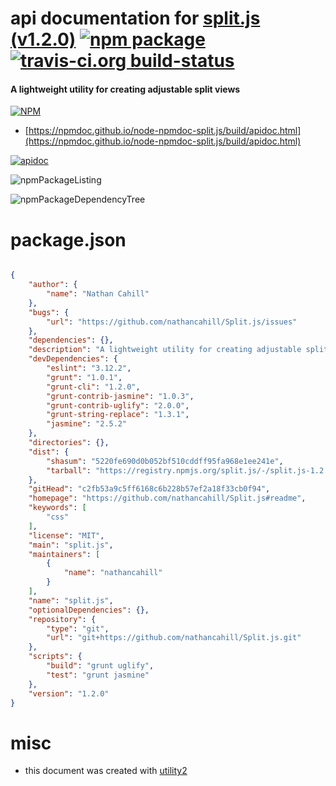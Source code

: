 # api documentation for  [split.js (v1.2.0)](https://github.com/nathancahill/Split.js#readme)  [![npm package](https://img.shields.io/npm/v/npmdoc-split.js.svg?style=flat-square)](https://www.npmjs.org/package/npmdoc-split.js) [![travis-ci.org build-status](https://api.travis-ci.org/npmdoc/node-npmdoc-split.js.svg)](https://travis-ci.org/npmdoc/node-npmdoc-split.js)
#### A lightweight utility for creating adjustable split views

[![NPM](https://nodei.co/npm/split.js.png?downloads=true&downloadRank=true&stars=true)](https://www.npmjs.com/package/split.js)

- [https://npmdoc.github.io/node-npmdoc-split.js/build/apidoc.html](https://npmdoc.github.io/node-npmdoc-split.js/build/apidoc.html)

[![apidoc](https://npmdoc.github.io/node-npmdoc-split.js/build/screenCapture.buildCi.browser.%252Ftmp%252Fbuild%252Fapidoc.html.png)](https://npmdoc.github.io/node-npmdoc-split.js/build/apidoc.html)

![npmPackageListing](https://npmdoc.github.io/node-npmdoc-split.js/build/screenCapture.npmPackageListing.svg)

![npmPackageDependencyTree](https://npmdoc.github.io/node-npmdoc-split.js/build/screenCapture.npmPackageDependencyTree.svg)



# package.json

```json

{
    "author": {
        "name": "Nathan Cahill"
    },
    "bugs": {
        "url": "https://github.com/nathancahill/Split.js/issues"
    },
    "dependencies": {},
    "description": "A lightweight utility for creating adjustable split views",
    "devDependencies": {
        "eslint": "3.12.2",
        "grunt": "1.0.1",
        "grunt-cli": "1.2.0",
        "grunt-contrib-jasmine": "1.0.3",
        "grunt-contrib-uglify": "2.0.0",
        "grunt-string-replace": "1.3.1",
        "jasmine": "2.5.2"
    },
    "directories": {},
    "dist": {
        "shasum": "5220fe690d0b052bf510cddff95fa968e1ee241e",
        "tarball": "https://registry.npmjs.org/split.js/-/split.js-1.2.0.tgz"
    },
    "gitHead": "c2fb53a9c5ff6168c6b228b57ef2a18f33cb0f94",
    "homepage": "https://github.com/nathancahill/Split.js#readme",
    "keywords": [
        "css"
    ],
    "license": "MIT",
    "main": "split.js",
    "maintainers": [
        {
            "name": "nathancahill"
        }
    ],
    "name": "split.js",
    "optionalDependencies": {},
    "repository": {
        "type": "git",
        "url": "git+https://github.com/nathancahill/Split.js.git"
    },
    "scripts": {
        "build": "grunt uglify",
        "test": "grunt jasmine"
    },
    "version": "1.2.0"
}
```



# misc
- this document was created with [utility2](https://github.com/kaizhu256/node-utility2)
